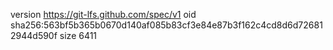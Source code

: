 version https://git-lfs.github.com/spec/v1
oid sha256:563bf5b365b0670d140af085b83cf3e84e87b3f162c4cd8d6d726812944d590f
size 6411
